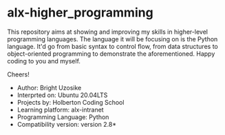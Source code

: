 # alx-higher_programming

This repository aims at showing and improving my skills in higher-level programming languages. The language it will be focusing on is the Python language. It'd go from basic syntax to control flow, from data structures to object-oriented programming to demonstrate the aforementioned. Happy coding to you and myself.

Cheers!

- Author: Bright Uzosike
- Interprted on: Ubuntu 20.04LTS
- Projects by: Holberton Coding School
- Learning platform: alx-intranet
- Programming Language: Python
- Compatibility version: version 2.8*
